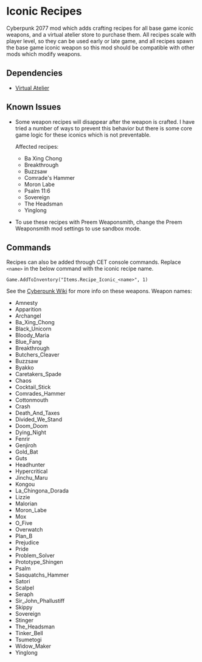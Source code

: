 # Iconic Recipes

Cyberpunk 2077 mod which adds crafting recipes for all base game iconic weapons, and a virtual atelier store to purchase them. All recipes scale with player level, so they can be used early or late game, and all recipes spawn the base game iconic weapon so this mod should be compatible with other mods which modify weapons.

## Dependencies

- [Virtual Atelier](https://www.nexusmods.com/cyberpunk2077/mods/2987)

## Known Issues
- Some weapon recipes will disappear after the weapon is crafted. I have tried a number of ways to prevent this behavior but there is some core game logic for these iconics which is not preventable. 

  Affected recipes:
  - Ba Xing Chong
  - Breakthrough
  - Buzzsaw
  - Comrade's Hammer
  - Moron Labe
  - Psalm 11:6
  - Sovereign
  - The Headsman
  - Yinglong
- To use these recipes with Preem Weaponsmith, change the Preem Weaponsmith mod settings to use sandbox mode.

## Commands

Recipes can also be added through CET console commands. Replace `<name>` in the below command with the iconic recipe name.
```
Game.AddToInventory("Items.Recipe_Iconic_<name>", 1)
```

See the [Cyberpunk Wiki](https://cyberpunk.fandom.com/wiki/Category:Cyberpunk_2077_Iconic_weapons) for more info on these weapons. Weapon names:

- Amnesty
- Apparition
- Archangel
- Ba_Xing_Chong
- Black_Unicorn
- Bloody_Maria
- Blue_Fang
- Breakthrough
- Butchers_Cleaver
- Buzzsaw
- Byakko
- Caretakers_Spade
- Chaos
- Cocktail_Stick
- Comrades_Hammer
- Cottonmouth
- Crash
- Death_And_Taxes
- Divided_We_Stand
- Doom_Doom
- Dying_Night
- Fenrir
- Genjiroh
- Gold_Bat
- Guts
- Headhunter
- Hypercritical
- Jinchu_Maru
- Kongou
- La_Chingona_Dorada
- Lizzie
- Malorian
- Moron_Labe
- Mox
- O_Five
- Overwatch
- Plan_B
- Prejudice
- Pride
- Problem_Solver
- Prototype_Shingen
- Psalm
- Sasquatchs_Hammer
- Satori
- Scalpel
- Seraph
- Sir_John_Phallustiff
- Skippy
- Sovereign
- Stinger
- The_Headsman
- Tinker_Bell
- Tsumetogi
- Widow_Maker
- Yinglong
